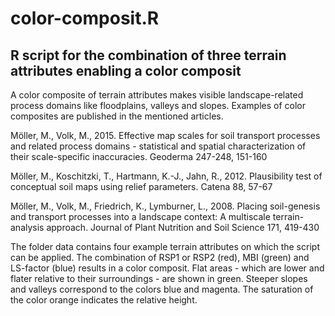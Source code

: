 # color-composit.R
R script for the combination of three terrain attributes enabling a color composit
-----------------------------------------------------------------------------------


A color composite of terrain attributes makes visible landscape-related process domains like floodplains, valleys and slopes. Examples of color composites are published in the mentioned articles.

Möller, M., Volk, M., 2015. Effective map scales for soil transport processes and related process domains - statistical and spatial characterization of their scale-specific inaccuracies. Geoderma 247-248, 151-160

Möller, M., Koschitzki, T., Hartmann, K.-J., Jahn, R., 2012. Plausibility test of conceptual soil maps using relief parameters. Catena 88, 57-67

Möller, M., Volk, M., Friedrich, K., Lymburner, L., 2008. Placing soil-genesis and transport processes into a landscape context: A multiscale terrain-analysis approach. Journal of Plant Nutrition and Soil Science 171, 419-430

The folder data contains four example terrain attributes on which the script can be applied. The combination of RSP1 or RSP2 (red), MBI (green) and LS-factor (blue) results in a color composit. Flat areas - which are lower and flater relative to their surroundings - are shown in green. Steeper slopes and valleys correspond to the colors blue and magenta. The saturation of the color orange indicates the relative height. 
